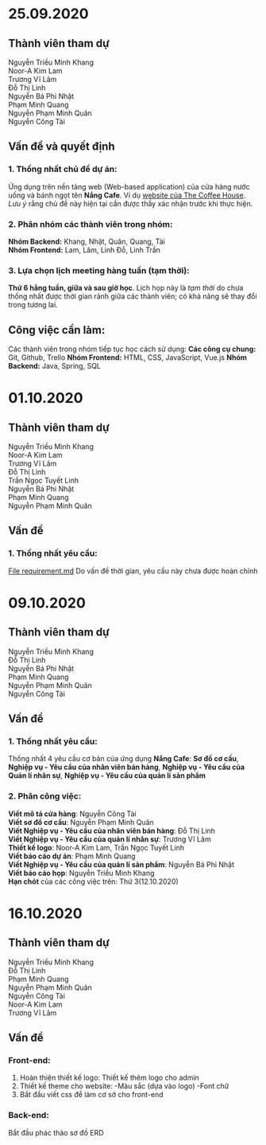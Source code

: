 # 25.09.2020

## Thành viên tham dự

Nguyễn Triều Minh Khang  
Noor-A Kim Lam  
Trương Vĩ Lâm  
Đỗ Thị Linh  
Nguyễn Bá Phi Nhật  
Phạm Minh Quang  
Nguyễn Phạm Minh Quân  
Nguyễn Công Tài

## Vấn đề và quyết định

### 1. Thống nhất chủ đề dự án:

Ứng dụng trên nền tảng web (Web-based application) của cửa hàng nước uống và bánh ngọt tên **Nắng Cafe**. Ví dụ [website của The Coffee House](www.thecoffeehouse.com). _Lưu ý_ rằng chủ đề này hiện tại cần được thầy xác nhận trước khi thực hiện.

### 2. Phân nhóm các thành viên trong nhóm:

**Nhóm Backend:** Khang, Nhật, Quân, Quang, Tài  
**Nhóm Frontend:** Lam, Lâm, Linh Đỗ, Linh Trần

### 3. Lựa chọn lịch meeting hàng tuần (tạm thời):

**Thứ 6 hằng tuần, giữa và sau giờ học**. Lịch họp này là _tạm thời_ do chưa thống nhất được thời gian rảnh giữa các thành viên; có khả năng sẽ thay đổi trong tương lai.

## Công việc cần làm:

Các thành viên trong nhóm tiếp tục học cách sử dụng:
**Các công cụ chung:** Git, Github, Trello
**Nhóm Frontend:** HTML, CSS, JavaScript, Vue.js
**Nhóm Backend:** Java, Spring, SQL

# 01.10.2020

## Thành viên tham dự

Nguyễn Triều Minh Khang  
Noor-A Kim Lam  
Trương Vĩ Lâm  
Đỗ Thị Linh  
Trần Ngọc Tuyết Linh  
Nguyễn Bá Phi Nhật  
Phạm Minh Quang  
Nguyễn Phạm Minh Quân

## Vấn đề

### 1. Thống nhất yêu cầu:

[File requirement.md](requirement.md)
Do vấn đề thời gian, yêu cầu này chưa được hoàn chỉnh

# 09.10.2020

## Thành viên tham dự

Nguyễn Triều Minh Khang  
Đỗ Thị Linh  
Nguyễn Bá Phi Nhật  
Phạm Minh Quang  
Nguyễn Phạm Minh Quân  
Nguyễn Công Tài

## Vấn đề

### 1. Thống nhất yêu cầu:

Thống nhất 4 yêu cầu cơ bản của ứng dụng **Nắng Cafe**: **Sơ đồ cơ cấu**, **Nghiệp vụ - Yêu cầu của nhân viên bán hàng**, **Nghiệp vụ - Yêu cầu của Quản lí nhân sự**, **Nghiệp vụ - Yêu cầu của quản lí sản phẩm**

### 2. Phân công việc:

**Viết mô tả cửa hàng**: Nguyễn Công Tài  
**Viết sơ đồ cơ cấu**: Nguyễn Phạm Minh Quân  
**Viết Nghiệp vụ - Yêu cầu của nhân viên bán hàng**: Đỗ Thị Linh  
**Viết Nghiệp vụ - Yêu cầu của quản lí nhân sự**: Trương Vĩ Lâm  
**Thiết kế logo**: Noor-A Kim Lam, Trần Ngọc Tuyết Linh  
**Viết báo cáo dự án**: Phạm Minh Quang  
**Viết Nghiệp vụ - Yêu cầu của quản lí sản phẩm**: Nguyễn Bá Phi Nhật  
**Viết báo cáo họp**: Nguyễn Triều Minh Khang  
**Hạn chót** của các công việc trên: Thứ 3(12.10.2020)

# 16.10.2020

## Thành viên tham dự

Nguyễn Triều Minh Khang  
Đỗ Thị Linh  
Phạm Minh Quang  
Nguyễn Phạm Minh Quân  
Nguyễn Công Tài  
Noor-A Kim Lam  
Trương Vĩ Lâm

## Vấn đề

### Front-end:

1. Hoàn thiện thiết kế logo: Thiết kế thêm logo cho admin
2. Thiết kế theme cho website:
   -Màu sắc (dựa vào logo)
   -Font chữ
3. Bắt đầu viết css để làm cơ sở cho front-end

### Back-end:

Bắt đầu phác thảo sơ đồ ERD
